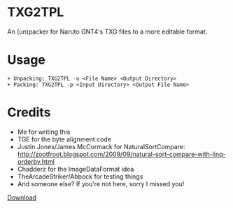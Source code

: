 # TXG2TPL
An (un)packer for Naruto GNT4's TXG files to a more editable format.

# Usage
```
+ Unpacking: TXG2TPL -u <File Name> <Output Directory>
+ Packing: TXG2TPL -p <Input Directory> <Output File Name>
```

# Credits
+ Me for writing this
+ TGE for the byte alignment code
+ Justin Jones/James McCormack for NaturalSortCompare: http://zootfroot.blogspot.com/2009/09/natural-sort-compare-with-linq-orderby.html
+ Chadderz for the ImageDataFormat idea
+ TheArcadeStriker/Abbock for testing things
+ And someone else? If you're not here, sorry I missed you!

[Download](/release "Download")
